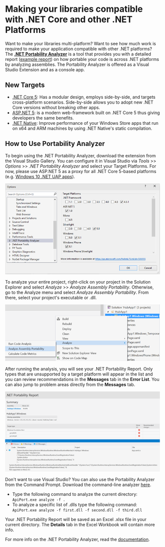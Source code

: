 # Making your libraries compatible with .NET Core and other .NET Platforms

Want to make your libraries multi-platform? Want to see how much work is required to make your application compatible with other .NET platforms? The [**.NET Portability Analyzer**](http://github.com/microsoft/dotnet-apiport) is a tool that provides you with a detailed report ([example report](http://dotnet.github.io/port-to-core/Moq4_ApiPortabilityAnalysis.htm)) on how portable your code is across .NET platforms by analyzing assemblies. The Portability Analyzer is offered as a Visual Studio Extension and as a console app.

## New Targets

- [.NET Core 5](https://www.dotnetfoundation.org/netcore): Has a modular design, employs side-by-side, and targets cross-platform scenarios. Side-by-side allows you to adopt new .NET Core versions without breaking other apps.
- [ASP.NET 5](https://www.dotnetfoundation.org/aspnet-5): is a modern web-framework built on .NET Core 5 thus giving developers the same benefits.
- [.NET Native](http://blogs.msdn.com/b/dotnet/archive/2014/04/24/dotnetnative-performance.aspx): Improve performance of your Windows Store apps that run on x64 and ARM machines by using .NET Native's static compilation.

## How to Use Portability Analyzer

To begin using the .NET Portability Analyzer, download the extension from the Visual Studio Gallery. You can configure it in Visual Studio via  *Tools* >> *Options* >> *.NET Portability Analyzer* and select your Target Platforms. For now, please use ASP.NET 5 as a proxy for all .NET Core 5-based platforms (e.g. [Windows 10 .NET UAP apps](http://blogs.windows.com/buildingapps/2015/03/02/a-first-look-at-the-windows-10-universal-app-platform/)). 

![](../images/portability_screenshot.png)

To analyze your entire project, right-click on your project in the Solution Explorer and select *Analyze* >> *Analyze Assembly Portability*. Otherwise, go to the Analyze menu and select *Analyze Assembly Portability*. From there, select your project's executable or .dll.

![](../images/portability_solution_explorer.png)

After running the analysis, you will see your .NET Portability Report. Only types that are unsupported by a target platform will appear in the list and you can review recommendations in the **Messages** tab in the **Error List**. You can also jump to problem areas directly from the **Messages** tab.

![](../images/portability_report.png)

Don't want to use Visual Studio? You can also use the Portability Analyzer from the Command Prompt. Download the command-line analyzer [here](http://github.com/microsoft/dotnet-apiport/releases).

- Type the following command to analyze the current directory: `ApiPort.exe analyze -f . `
- To analyze a specific list of .dlls type the following command: `ApiPort.exe analyze -f first.dll -f second.dll -f third.dll`

Your .NET Portability Report will be saved as an Excel .xlsx file in your current directory. The **Details** tab in the Excel Workbook will contain more info.

For more info on the .NET Portability Analyzer, read the [documentation](https://github.com/Microsoft/dotnet-apiport/blob/master/docs/HowTo/Introduction.md).
